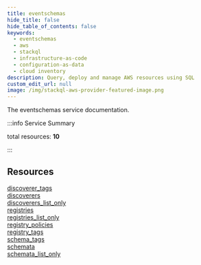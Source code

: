 ```yaml
---
title: eventschemas
hide_title: false
hide_table_of_contents: false
keywords:
  - eventschemas
  - aws
  - stackql
  - infrastructure-as-code
  - configuration-as-data
  - cloud inventory
description: Query, deploy and manage AWS resources using SQL
custom_edit_url: null
image: /img/stackql-aws-provider-featured-image.png
---
```


The eventschemas service documentation.

:::info Service Summary

<div class="row">
<div class="providerDocColumn">
<span>total resources:&nbsp;<b>10</b></span><br />
</div>
</div>

:::

## Resources
<div class="row">
<div class="providerDocColumn">
<a href="/services/eventschemas/discoverer_tags/">discoverer_tags</a><br />
<a href="/services/eventschemas/discoverers/">discoverers</a><br />
<a href="/services/eventschemas/discoverers_list_only/">discoverers_list_only</a><br />
<a href="/services/eventschemas/registries/">registries</a><br />
<a href="/services/eventschemas/registries_list_only/">registries_list_only</a>
</div>
<div class="providerDocColumn">
<a href="/services/eventschemas/registry_policies/">registry_policies</a><br />
<a href="/services/eventschemas/registry_tags/">registry_tags</a><br />
<a href="/services/eventschemas/schema_tags/">schema_tags</a><br />
<a href="/services/eventschemas/schemata/">schemata</a><br />
<a href="/services/eventschemas/schemata_list_only/">schemata_list_only</a>
</div>
</div>